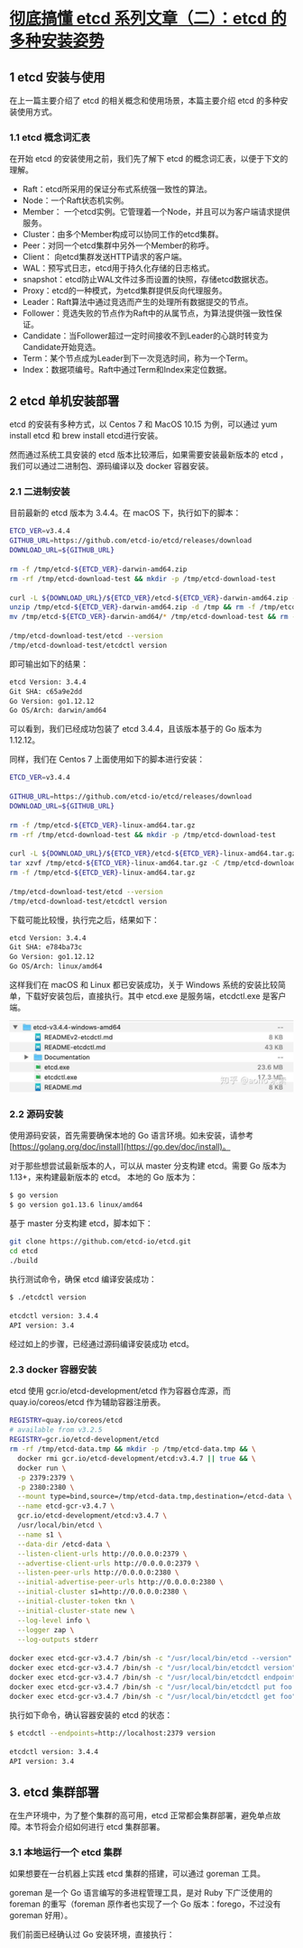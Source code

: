 # [彻底搞懂 etcd 系列文章（二）：etcd 的多种安装姿势](https://zhuanlan.zhihu.com/p/144056143)

## 1 etcd 安装与使用

在上一篇主要介绍了 etcd 的相关概念和使用场景，本篇主要介绍 etcd 的多种安装使用方式。

### 1.1 etcd 概念词汇表

在开始 etcd 的安装使用之前，我们先了解下 etcd 的概念词汇表，以便于下文的理解。

- Raft：etcd所采用的保证分布式系统强一致性的算法。
- Node：一个Raft状态机实例。
- Member： 一个etcd实例。它管理着一个Node，并且可以为客户端请求提供服务。
- Cluster：由多个Member构成可以协同工作的etcd集群。
- Peer：对同一个etcd集群中另外一个Member的称呼。
- Client： 向etcd集群发送HTTP请求的客户端。
- WAL：预写式日志，etcd用于持久化存储的日志格式。
- snapshot：etcd防止WAL文件过多而设置的快照，存储etcd数据状态。
- Proxy：etcd的一种模式，为etcd集群提供反向代理服务。
- Leader：Raft算法中通过竞选而产生的处理所有数据提交的节点。
- Follower：竞选失败的节点作为Raft中的从属节点，为算法提供强一致性保证。
- Candidate：当Follower超过一定时间接收不到Leader的心跳时转变为Candidate开始竞选。
- Term：某个节点成为Leader到下一次竞选时间，称为一个Term。
- Index：数据项编号。Raft中通过Term和Index来定位数据。

## 2 etcd 单机安装部署

etcd 的安装有多种方式，以 Centos 7 和 MacOS 10.15 为例，可以通过 yum install etcd 和 brew install etcd进行安装。

然而通过系统工具安装的 etcd 版本比较滞后，如果需要安装最新版本的 etcd ，我们可以通过二进制包、源码编译以及 docker 容器安装。

### 2.1 二进制安装

目前最新的 etcd 版本为 3.4.4。在 macOS 下，执行如下的脚本：

```bash
ETCD_VER=v3.4.4
GITHUB_URL=https://github.com/etcd-io/etcd/releases/download
DOWNLOAD_URL=${GITHUB_URL}

rm -f /tmp/etcd-${ETCD_VER}-darwin-amd64.zip
rm -rf /tmp/etcd-download-test && mkdir -p /tmp/etcd-download-test

curl -L ${DOWNLOAD_URL}/${ETCD_VER}/etcd-${ETCD_VER}-darwin-amd64.zip -o /tmp/etcd-${ETCD_VER}-darwin-amd64.zip
unzip /tmp/etcd-${ETCD_VER}-darwin-amd64.zip -d /tmp && rm -f /tmp/etcd-${ETCD_VER}-darwin-amd64.zip
mv /tmp/etcd-${ETCD_VER}-darwin-amd64/* /tmp/etcd-download-test && rm -rf mv /tmp/etcd-${ETCD_VER}-darwin-amd64

/tmp/etcd-download-test/etcd --version
/tmp/etcd-download-test/etcdctl version
```

即可输出如下的结果：

```bash
etcd Version: 3.4.4
Git SHA: c65a9e2dd
Go Version: go1.12.12
Go OS/Arch: darwin/amd64
```

可以看到，我们已经成功包装了 etcd 3.4.4，且该版本基于的 Go 版本为 1.12.12。

同样，我们在 Centos 7 上面使用如下的脚本进行安装：

```bash
ETCD_VER=v3.4.4

GITHUB_URL=https://github.com/etcd-io/etcd/releases/download
DOWNLOAD_URL=${GITHUB_URL}

rm -f /tmp/etcd-${ETCD_VER}-linux-amd64.tar.gz
rm -rf /tmp/etcd-download-test && mkdir -p /tmp/etcd-download-test

curl -L ${DOWNLOAD_URL}/${ETCD_VER}/etcd-${ETCD_VER}-linux-amd64.tar.gz -o /tmp/etcd-${ETCD_VER}-linux-amd64.tar.gz
tar xzvf /tmp/etcd-${ETCD_VER}-linux-amd64.tar.gz -C /tmp/etcd-download-test --strip-components=1
rm -f /tmp/etcd-${ETCD_VER}-linux-amd64.tar.gz

/tmp/etcd-download-test/etcd --version
/tmp/etcd-download-test/etcdctl version
```

下载可能比较慢，执行完之后，结果如下：

```bash
etcd Version: 3.4.4
Git SHA: e784ba73c
Go Version: go1.12.12
Go OS/Arch: linux/amd64
```

这样我们在 macOS 和 Linux 都已安装成功，关于 Windows 系统的安装比较简单，下载好安装包后，直接执行。其中 etcd.exe 是服务端，etcdctl.exe 是客户端。

![1755756285190](image/etcd系列文章（二）/1755756285190.png)

### 2.2 源码安装

使用源码安装，首先需要确保本地的 Go 语言环境。如未安装，请参考 [https://golang.org/doc/install](https://go.dev/doc/install)。

对于那些想尝试最新版本的人，可以从 master 分支构建 etcd。需要 Go 版本为 1.13+，来构建最新版本的 etcd。 本地的 Go 版本为：

```bash
$ go version
$ go version go1.13.6 linux/amd64
```

基于 master 分支构建 etcd，脚本如下：

```bash
git clone https://github.com/etcd-io/etcd.git
cd etcd
./build
```

执行测试命令，确保 etcd 编译安装成功：

```bash
$ ./etcdctl version

etcdctl version: 3.4.4
API version: 3.4
```

经过如上的步骤，已经通过源码编译安装成功 etcd。

### 2.3 docker 容器安装

etcd 使用 gcr.io/etcd-development/etcd 作为容器仓库源，而 quay.io/coreos/etcd 作为辅助容器注册表。

```bash
REGISTRY=quay.io/coreos/etcd
# available from v3.2.5
REGISTRY=gcr.io/etcd-development/etcd
rm -rf /tmp/etcd-data.tmp && mkdir -p /tmp/etcd-data.tmp && \
  docker rmi gcr.io/etcd-development/etcd:v3.4.7 || true && \
  docker run \
  -p 2379:2379 \
  -p 2380:2380 \
  --mount type=bind,source=/tmp/etcd-data.tmp,destination=/etcd-data \
  --name etcd-gcr-v3.4.7 \
  gcr.io/etcd-development/etcd:v3.4.7 \
  /usr/local/bin/etcd \
  --name s1 \
  --data-dir /etcd-data \
  --listen-client-urls http://0.0.0.0:2379 \
  --advertise-client-urls http://0.0.0.0:2379 \
  --listen-peer-urls http://0.0.0.0:2380 \
  --initial-advertise-peer-urls http://0.0.0.0:2380 \
  --initial-cluster s1=http://0.0.0.0:2380 \
  --initial-cluster-token tkn \
  --initial-cluster-state new \
  --log-level info \
  --logger zap \
  --log-outputs stderr

docker exec etcd-gcr-v3.4.7 /bin/sh -c "/usr/local/bin/etcd --version"
docker exec etcd-gcr-v3.4.7 /bin/sh -c "/usr/local/bin/etcdctl version"
docker exec etcd-gcr-v3.4.7 /bin/sh -c "/usr/local/bin/etcdctl endpoint health"
docker exec etcd-gcr-v3.4.7 /bin/sh -c "/usr/local/bin/etcdctl put foo bar"
docker exec etcd-gcr-v3.4.7 /bin/sh -c "/usr/local/bin/etcdctl get foo"
```

执行如下命令，确认容器安装的 etcd 的状态：

```bash
$ etcdctl --endpoints=http://localhost:2379 version

etcdctl version: 3.4.4
API version: 3.4
```

## 3. etcd 集群部署

在生产环境中，为了整个集群的高可用，etcd 正常都会集群部署，避免单点故障。本节将会介绍如何进行 etcd 集群部署。

### 3.1 本地运行一个 etcd 集群

如果想要在一台机器上实践 etcd 集群的搭建，可以通过 goreman 工具。

goreman 是一个 Go 语言编写的多进程管理工具，是对 Ruby 下广泛使用的 foreman 的重写（foreman 原作者也实现了一个 Go 版本：forego，不过没有 goreman 好用）。

我们前面已经确认过 Go 安装环境，直接执行：
